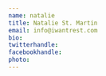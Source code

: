```yaml
---
name: natalie
title: Natalie St. Martin
email: info@iwantrest.com
bio: 
twitterhandle: 
facebookhandle: 
photo: 
---
```


